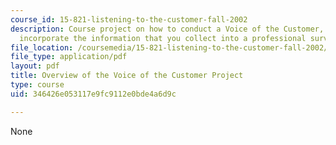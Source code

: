 ```yaml
---
course_id: 15-821-listening-to-the-customer-fall-2002
description: Course project on how to conduct a Voice of the Customer, and how to
  incorporate the information that you collect into a professional survey.
file_location: /coursemedia/15-821-listening-to-the-customer-fall-2002/346426e053117e9fc9112e0bde4a6d9c_assignment_12.pdf
file_type: application/pdf
layout: pdf
title: Overview of the Voice of the Customer Project
type: course
uid: 346426e053117e9fc9112e0bde4a6d9c

---
```

None